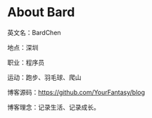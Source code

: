 # About Bard



英文名：BardChen

地点：深圳

职业：程序员

运动：跑步、羽毛球、爬山

博客源码：https://github.com/YourFantasy/blog

博客理念：记录生活、记录成长。

